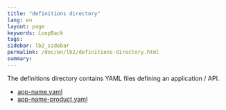 ```yaml
---
title: "definitions directory"
lang: en
layout: page
keywords: LoopBack
tags:
sidebar: lb2_sidebar
permalink: /doc/en/lb2/definitions-directory.html
summary:
---
```


The definitions directory contains YAML files defining an application / API.

* [app-name.yaml](app-name.yaml.html)
* [app-name-product.yaml](app-name-product.yaml.html)